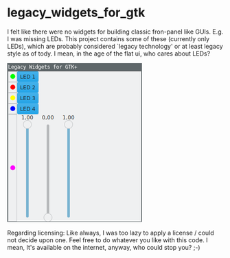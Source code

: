# legacy\_widgets\_for\_gtk

I felt like there were no widgets for building classic fron-panel like GUIs.
E.g. I was missing LEDs. This project contains some of these (currently only
LEDs), which are probably considered `legacy technology' or at least legacy
style as of tody. I mean, in the age of the flat ui, who cares about LEDs?

![](README_1.png)

Regarding licensing: Like always, I was too lazy to apply a license / could
not decide upon one. Feel free to do whatever you like with this code. I mean,
It's available on the internet, anyway, who could stop you? ;-)
